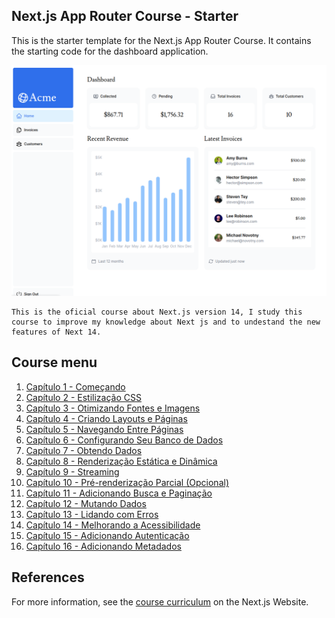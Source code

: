 ## Next.js App Router Course - Starter

This is the starter template for the Next.js App Router Course. It contains the starting code for the dashboard application.

![Dashboard](./docs/imag-dashboard.png "Dashboard created with Next js")

    This is the oficial course about Next.js version 14, I study this course to improve my knowledge about Next js and to undestand the new features of Next 14.

## Course menu

1. [Capítulo 1 - Começando](/learn/dashboard-app/getting-started)
2. [Capítulo 2 - Estilização CSS](/learn/dashboard-app/css-styling)
3. [Capítulo 3 - Otimizando Fontes e Imagens](/learn/dashboard-app/optimizing-fonts-images)
4. [Capítulo 4 - Criando Layouts e Páginas](/learn/dashboard-app/creating-layouts-and-pages)
5. [Capítulo 5 - Navegando Entre Páginas](/learn/dashboard-app/navigating-between-pages)
6. [Capítulo 6 - Configurando Seu Banco de Dados](/learn/dashboard-app/setting-up-your-database)
7. [Capítulo 7 - Obtendo Dados](/learn/dashboard-app/fetching-data)
8. [Capítulo 8 - Renderização Estática e Dinâmica](/learn/dashboard-app/static-and-dynamic-rendering)
9. [Capítulo 9 - Streaming](/learn/dashboard-app/streaming)
10. [Capítulo 10 - Pré-renderização Parcial (Opcional)](/learn/dashboard-app/partial-prerendering)
11. [Capítulo 11 - Adicionando Busca e Paginação](/learn/dashboard-app/adding-search-and-pagination)
12. [Capítulo 12 - Mutando Dados](/learn/dashboard-app/mutating-data)
13. [Capítulo 13 - Lidando com Erros](/learn/dashboard-app/error-handling)
14. [Capítulo 14 - Melhorando a Acessibilidade](/learn/dashboard-app/improving-accessibility)
15. [Capítulo 15 - Adicionando Autenticação](/learn/dashboard-app/adding-authentication)
16. [Capítulo 16 - Adicionando Metadados](/learn/dashboard-app/adding-metadata)

## References

For more information, see the [course curriculum](https://nextjs.org/learn) on the Next.js Website.
